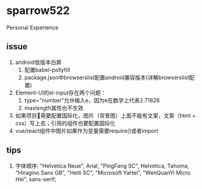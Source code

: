 # sparrow522
Personal Experience

## issue
1. android低版本白屏
    1. 配置babel-pollyfill
    2. package.json中browserslist配置android兼容版本(详解browserslist配置)
2. Element-UI的el-input存在两个问题：
    1. type="number"允许输入e，因为e在数学上代表2.71828
    2. maxlength属性也不生效
3. 如果项目需要配置国际化，图片（背景图）上面不能有文案，文案（html + css）写上去；引用的组件也要配置国际化
4. vue/react组件中图片如果作为变量需要require()或者import

## tips
1. 字体顺序: "Helvetica Neue", Arial, "PingFang SC", Helvetica, Tahoma, "Hiragino Sans GB", "Heiti SC", "Microsoft YaHei", "WenQuanYi Micro Hei", sans-serif;

